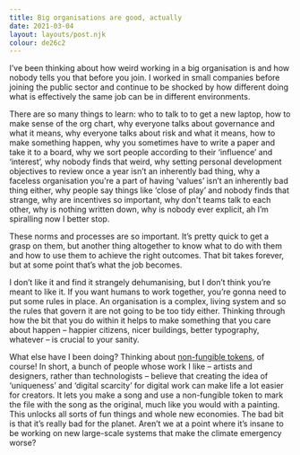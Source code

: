```yaml
---
title: Big organisations are good, actually
date: 2021-03-04
layout: layouts/post.njk
colour: de26c2
---
```


I’ve been thinking about how weird working in a big organisation is and how nobody tells you that before you join. I worked in small companies before joining the public sector and continue to be shocked by how different doing what is effectively the same job can be in different environments.

There are so many things to learn: who to talk to to get a new laptop, how to make sense of the org chart, why everyone talks about governance and what it means, why everyone talks about risk and what it means, how to make something happen, why you sometimes have to write a paper and take it to a board, why we sort people according to their ‘influence’ and ‘interest’, why nobody finds that weird, why setting personal development objectives to review once a year isn’t an inherently bad thing, why a faceless organisation you're a part of having ‘values’  isn’t an inherently bad thing either, why people say things like ‘close of play’ and nobody finds that strange, why are incentives so important, why don't teams talk to each other, why is nothing written down, why is nobody ever explicit, ah I’m spiralling now I better stop.

These norms and processes are so important. It’s pretty quick to get a grasp on them, but another thing altogether to know what to do with them and how to use them to achieve the right outcomes. That bit takes forever, but at some point that’s what the job becomes.

I don’t like it and find it strangely dehumanising, but I don’t think you’re meant to like it. If you want humans to work together, you’re gonna need to put some rules in place. An organisation is a complex, living system and so the rules that govern it are not going to be too tidy either. Thinking through how the bit that you do within it helps to make something that you care about happen – happier citizens, nicer buildings, better typography, whatever –  is crucial to your sanity.

What else have I been doing? Thinking about [non-fungible tokens](https://twitter.com/mikeinspace/status/1366548782767292422), of course! In short, a bunch of people whose work I like – artists and designers, rather than technologists – believe that creating the idea of ‘uniqueness’ and ‘digital scarcity’ for digital work can make life a lot easier for creators. It lets you make a song and use a non-fungible token to mark the file with the song as the original, much like you would with a painting. This unlocks all sorts of fun things and whole new economies. The bad bit is that it’s really bad for the planet. Aren’t we at a point where it’s insane to be working on new large-scale systems that make the climate emergency worse?